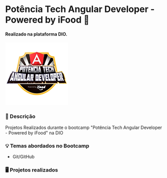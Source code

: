 # Potência Tech Angular Developer - Powered by iFood 🚀
#### Realizado na plataforma DIO.

![Logo Potência Tech Angular Developer - Powered by iFood](/src/logo-potencia-tech.webp)

### 🧭 Descrição
Projetos Realizados durante o bootcamp "Potência Tech Angular Developer - Powered by iFood" na DIO

### 💡 Temas abordados no Bootcamp
- Git/GitHub

### 🖥️ Projetos realizados